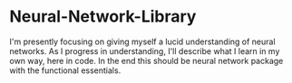 # Neural-Network-Library
I'm presently focusing on giving myself a lucid understanding of neural networks. As I progress in understanding, I'll describe what I learn in my own way, here in code. In the end this should be neural network package with the functional essentials.
